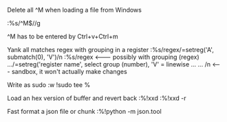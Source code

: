 Delete all ^M when loading a file from Windows

:%s/^M$//g

^M has to be entered by Ctrl+v+Ctrl+m

Yank all matches regex with grouping in a register
:%s/regex/\=setreg('A', submatch(0), 'V')/n
:%s/regex <--- possibly with grouping \(regex\)
.../\=setreg('register name', select group (number), 'V' = linewise
... ... /n <--- sandbox, it won't actually make changes

Write as sudo
:w !sudo tee %

Load an hex version of buffer and revert back
:%!xxd
:%!xxd -r

Fast format a json file or chunk
:%!python -m json.tool

